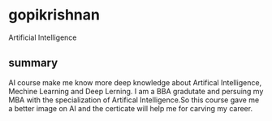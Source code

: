 # gopikrishnan
Artificial Intelligence
## summary
AI course make me know more deep knowledge about Artifical Intelligence, Mechine Learning and Deep Lerning. I am a BBA gradutate and persuing my MBA with the specialization of Artifical Intelligence.So this course gave me a better image on AI and the certicate will help me for carving my career.
